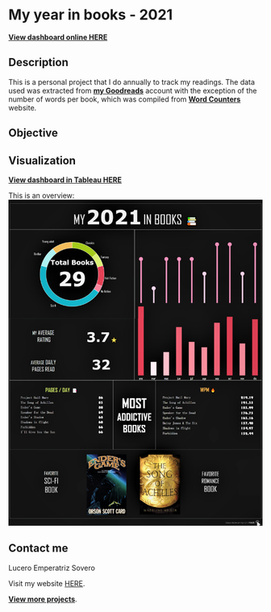 My year in books - 2021
===================


[**View dashboard online HERE**](https://public.tableau.com/app/profile/lucero.emperatriz.sovero/viz/Mybookshelf/DASH1)

Description
--------
This is a personal project that I do annually to track my readings.
The data used was extracted from [**my Goodreads**](https://www.goodreads.com/user/show/107295298-lucero) account with the exception of the number of words per book, which was compiled from  [**Word Counters**](https://wordcounters.com/) website.

Objective
--------


Visualization
--------
[**View dashboard in Tableau HERE**](https://public.tableau.com/app/profile/lucero.emperatriz.sovero/viz/Mybookshelf/DASH1)

This is an overview:
![fig1](MEDIA/dashboard.png)


Contact me
--------
Lucero Emperatriz Sovero

Visit my website [HERE](https://github.com/Lu-Emperatriz/LuPortfolio.github.io.git).

[**View more projects**](https://github.com/Lu-Emperatriz?tab=repositories).  

